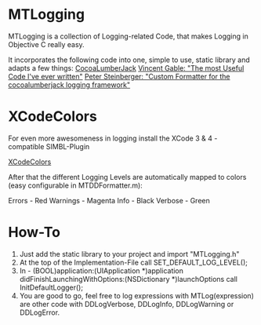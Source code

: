 MTLogging
=============
MTLogging is a collection of Logging-related Code, that makes Logging in Objective C really easy.

It incorporates the following code into one, simple to use, static library and adapts a few things:
[CocoaLumberJack](http://github.com/robbiehanson/CocoaLumberjack)
[Vincent Gable: "The most Useful Code I've ever written"](http://vgable.com/blog/2010/08/19/the-most-useful-objective-c-code-ive-ever-written/)
[Peter Steinberger: "Custom Formatter for the cocoalumberjack logging framework"](http://petersteinberger.com/2010/09/custom-formatter-for-the-cocoalumberjack-logging-framework/)

XCodeColors
=============
For even more awesomeness in logging install the XCode 3 & 4 - compatible SIMBL-Plugin

[XCodeColors](http://deepit.ru/products/XcodeColors/info/)

After that the different Logging Levels are automatically mapped to colors (easy configurable in MTDDFormatter.m):

Errors - Red
Warnings - Magenta
Info - Black
Verbose - Green


How-To
==============
1) Just add the static library to your project and import "MTLogging.h"
2) At the top of the Implementation-File call SET_DEFAULT_LOG_LEVEL();
3) In - (BOOL)application:(UIApplication *)application didFinishLaunchingWithOptions:(NSDictionary *)launchOptions call InitDefaultLogger();
4) You are good to go, feel free to log expressions with MTLog(expression) are other code with DDLogVerbose, DDLogInfo, DDLogWarning or DDLogError.